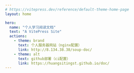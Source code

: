 ```yaml
---
# https://vitepress.dev/reference/default-theme-home-page
layout: home

hero:
  name: "个人学习阅读文档"
  text: "A VitePress Site"
  actions:
    - theme: brand
      text: 个人服务器网站（nginx配置）
      link: http://8.134.38.38/soup-doc/
    - theme: alt
      text: github部署（ci配置）
      link: https://huangsitingst.github.io/doc/
---
```

